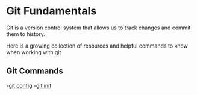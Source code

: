 # Git Fundamentals

Git is a version control system that allows us to track changes and commit them to history.

Here is a growing collection of resources and helpful commands to know when working with git

## Git Commands
-[git config](./commands/Config.md)
-[git init](./commands/Init.md)
